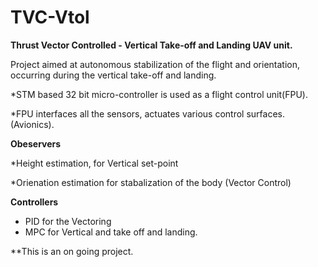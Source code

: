 # TVC-Vtol
<b>Thrust Vector Controlled - Vertical Take-off and Landing UAV unit.</b>

Project aimed at autonomous stabilization of the flight and orientation, occurring during the vertical take-off
and landing. 

*STM based 32 bit micro-controller is used as a flight control unit(FPU).

*FPU interfaces all the sensors, actuates various control surfaces. (Avionics).

<b>Obeservers</b>

*Height estimation, for Vertical set-point 

*Orienation estimation for stabalization of the body (Vector Control)

<b>Controllers</b>

* PID for the Vectoring 
* MPC for Vertical and take off and landing.

**This is an on going project. 
